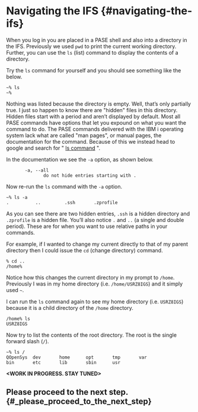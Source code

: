 # Navigating the IFS {#navigating-the-ifs}

When you log in you are placed in a PASE shell and also into a directory in the IFS. Previously we used `pwd` to print the current working directory. Further, you can use the `ls` \(list\) command to display the contents of a directory.

Try the `ls` command for yourself and you should see something like the below.

```
~% ls
~%
```

Nothing was listed because the directory is empty. Well, that’s only partially true. I just so happen to know there are "hidden" files in this directory. Hidden files start with a period and aren’t displayed by default. Most all PASE commands have options that let you expound on what you want the command to do. The PASE commands delivered with the IBM i operating system lack what are called "man pages", or manual pages, the documentation for the command. Because of this we instead head to google and search for " [ls command](http://linuxcommand.org/man_pages/ls1.html) ".

In the documentation we see the `-a` option, as shown below.

```
       -a, --all
              do not hide entries starting with .
```

Now re-run the `ls` command with the `-a` option.

```
~% ls -a
.          ..         .ssh       .zprofile
```

As you can see there are two hidden entries, `.ssh` is a hidden directory and `.zprofile` is a hidden file. You’ll also notice `.` and `..` \(a single and double period\). These are for when you want to use relative paths in your commands.

For example, if I wanted to change my current directly to that of my parent directory then I could issue the `cd` \(change directory\) command.

```
% cd ..
/home%
```

Notice how this changes the current directory in my prompt to `/home`. Previously I was in my home directory \(i.e. `/home/USRZ8IGS`\) and it simply used `~`.

I can run the `ls` command again to see my home directory \(i.e. `USRZ8IGS`\) because it is a child directory of the `/home` directory.

```
/home% ls
USRZ8IGS
```

Now try to list the contents of the root directory. The root is the single forward slash \(`/`\).

```
~% ls /
QOpenSys  dev       home      opt       tmp       var
bin       etc       lib       sbin      usr
```

**&lt;WORK IN PROGRESS. STAY TUNED&gt;**

## Please proceed to the next step. {#_please_proceed_to_the_next_step}



